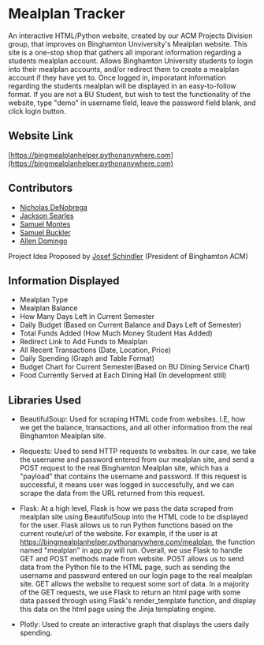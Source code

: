 
# Mealplan Tracker

An interactive HTML/Python website, created by our ACM Projects Division group, that improves on Binghamton Unviversity's Mealplan website. This site is a one-stop shop that gathers all imporant information regarding a students mealplan account. Allows Binghamton University students to login into their mealplan accounts, and/or redirect them to create a mealplan account if they have yet to. Once logged in, imporatant information regarding the students mealplan will be displayed in an easy-to-follow format. If you are not a BU Student, but wish to test the functionality of
the website, type "demo" in username field, leave the password field blank, and click login button.


## Website Link

[https://bingmealplanhelper.pythonanywhere.com](https://bingmealplanhelper.pythonanywhere.com)






## Contributors

* [Nicholas DeNobrega](https://www.linkedin.com/in/nickdeno/)
* [Jackson Searles](https://www.linkedin.com/in/jackson-searles/)
* [Samuel Montes](https://www.linkedin.com/in/samuelmontes2026/)
* [Samuel Buckler](https://www.linkedin.com/in/samuel-buckler-18998a259/)
* [Allen Domingo](https://www.linkedin.com/in/allen-m-domingo/)

Project Idea Proposed by [Josef Schindler](https://www.linkedin.com/in/josef-schindler/) (President of Binghamton ACM)
## Information Displayed

* Mealplan Type
* Mealplan Balance
* How Many Days Left in Current Semester
* Daily Budget (Based on Current Balance and Days Left of Semester)
* Total Funds Added (How Much Money Student Has Added)
* Redirect Link to Add Funds to Mealplan
* All Recent Transactions (Date, Location, Price)
* Daily Spending (Graph and Table Format)
* Budget Chart for Current Semester(Based on BU Dining Service Chart)
* Food Currently Served at Each Dining Hall (In development still)

## Libraries Used

* BeautifulSoup: Used for scraping HTML code from websites. I.E, how we get the balance, transactions, and all other information from the real Binghamton Mealplan site.

* Requests: Used to send HTTP requests to websites. In our case, we take the username and password entered from our mealplan site, and send a POST request to the real Binghamton Mealplan site, which has a "payload" that contains the username and password. If this request is successful, it means user was logged in successfully, and we
can scrape the data from the URL returned from this request.

* Flask: At a high level, Flask is how we pass the data scraped from mealplan site using BeautifulSoup into the HTML code to be displayed for the user. Flask allows us to run Python functions based on the current route/url of the website. For example, if the user is at https://bingmealplanhelper.pythonanywhere.com/mealplan, the function named "mealplan" in app.py will run. Overall, we use Flask to handle GET and POST methods made from website. POST allows us to send data from the Python file to the HTML page, such as sending the username and password entered on our login page to the real mealplan site. GET allows the website to request some sort of data. In a majority of the GET requests, we use Flask to return an html page with some data passed through using Flask's render_template function, and display this data on the html page using the Jinja templating engine.

* Plotly: Used to create an interactive graph that displays the users daily spending.